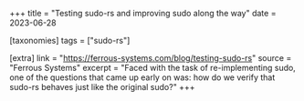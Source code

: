 +++
title = "Testing sudo-rs and improving sudo along the way"
date = 2023-06-28

[taxonomies]
tags = ["sudo-rs"]

[extra]
link = "https://ferrous-systems.com/blog/testing-sudo-rs"
source = "Ferrous Systems"
excerpt = "Faced with the task of re-implementing sudo, one of the questions that came up early on was: how do we verify that sudo-rs behaves just like the original sudo?"
+++